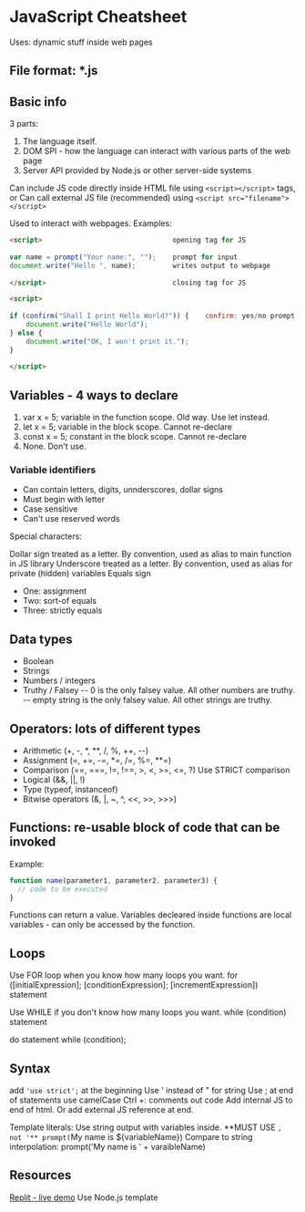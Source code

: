 # JavaScript Cheatsheet

Uses: dynamic stuff inside web pages

## File format: *.js

## Basic info

3 parts:

1. The language itself.
2. DOM SPI - how the language can interact with various parts of the web page
3. Server API provided by Node.js or other server-side systems

Can include JS code directly inside HTML file using `<script></script>` tags, or
Can call external JS file (recommended) using `<script src="filename"></script>`

Used to interact with webpages.  Examples:

```html
<script>                                opening tag for JS
 
var name = prompt("Your name:", "");    prompt for input
document.write("Hello ", name);         writes output to webpage
 
</script>                               closing tag for JS
```

```html
<script>
 
if (confirm("Shall I print Hello World?")) {    confirm: yes/no prompt that returns true/false
    document.write("Hello World");
} else {
    document.write("OK, I won't print it.");
}
 
</script>
```

## Variables - 4 ways to declare

1. var x = 5;       variable in the function scope.  Old way.  Use let instead.
2. let x = 5;       variable in the block scope.  Cannot re-declare
3. const x = 5;     constant in the block scope.  Cannot re-declare
4. None.  Don't use.

### Variable identifiers

- Can contain letters, digits, unnderscores, dollar signs
- Must begin with letter
- Case sensitive
- Can't use reserved words

Special characters:

Dollar sign treated as a letter.  By convention, used as alias to main function in JS library
Underscore treated as a letter.  By convention, used as alias for private (hidden) variables
Equals sign

- One: assignment
- Two: sort-of equals
- Three: strictly equals

## Data types

- Boolean
- Strings
- Numbers / integers
- Truthy / Falsey
  -- 0 is the only falsey value.  All other numbers are truthy.
  -- empty string is the only falsey value.  All other strings are truthy.

## Operators: lots of different types

- Arithmetic (+, -, *, **, /, %, ++, --)
- Assignment (=, +=, -=, *=, /=, %=, **=)
- Comparison (==, ===, !=, !==, >, <, >=, <=, ?)     Use STRICT comparison
- Logical (&&, ||, !)
- Type (typeof, instanceof)
- Bitwise operators (&, |, ~, ^, <<, >>, >>>)

## Functions: re-usable block of code that can be invoked

Example:

```javascript
function name(parameter1, parameter2, parameter3) {
  // code to be executed
}
```

Functions can return a value.
Variables decleared inside functions are local variables - can only be accessed by the function.

## Loops

Use FOR loop when you know how many loops you want.
for ([initialExpression]; [conditionExpression]; [incrementExpression])
  statement

Use WHILE if you don't know how many loops you want.
while (condition)
  statement

do
  statement
while (condition);

## Syntax

add `'use strict';` at the beginning
Use ' instead of " for string
Use ; at end of statements
use camelCase
Ctrl +: comments out code
Add internal JS to end of html. Or add external JS reference at end.

Template literals: Use string output with variables inside.  **MUST USE `, not '**
prompt(`My name is ${variableName})
Compare to string interpolation:
prompt('My name is ' + varaibleName)

## Resources

[Replit - live demo](https://replit.com)  Use Node.js template
